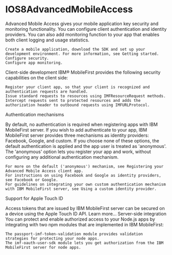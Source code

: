# IOS8AdvancedMobileAccess
Advanced Mobile Access gives your mobile application key security and monitoring functionality. You can configure client authentication and identity providers. You can also add monitoring function to your app that enables both client logging and usage statistics. 

    Create a mobile application, download the SDK and set up your development environment. For more information, see Getting started.
    Configure security.
    Configure app monitoring.

Client-side development
IBM® MobileFirst provides the following security capabilities on the client side:

    Register your client app, so that your client is recognized and authentication requests are handled.
    Issue standard requests to resources using IMFResourceRequest methods.
    Intercept requests sent to protected resources and adds the authorization header to outbound requests using IMFURLProtocol.

Authentication mechanisms

By default, no authentication is required when registering apps with IBM MobileFirst server. If you wish to add authenticate to your app, IBM MobileFirst server provides three mechanisms as identity providers: Facebook, Google, and custom. If you choose none of these options, the default authentication is applied and the app user is treated as 'anonymous'. The 'anonymous' option lets you register your app and work, without configuring any additional authentication mechanism.

    For more on the default ('anonymous') mechanism, see Registering your Advanced Mobile Access client app.
    For instructions on using Facebook and Google as identity providers, see Facebook or Google.
    For guidelines on integrating your own custom authentication mechanism with IBM MobileFirst server, see Using a custom identity provider.

Support for Apple Touch ID

Access tokens that are issued by IBM MobileFirst server can be secured on a device using the Apple Touch ID API. Learn more...
Server-side integration
You can protect and enable authorized access to your Node.js apps by integrating with two npm modules that are implemented in IBM MobileFirst:

    The passport-imf-token-validation module provides validation strategies for protecting your node apps.
    The imf-oauth-user-sdk module lets you get authorization from the IBM MobileFirst server for node apps.


